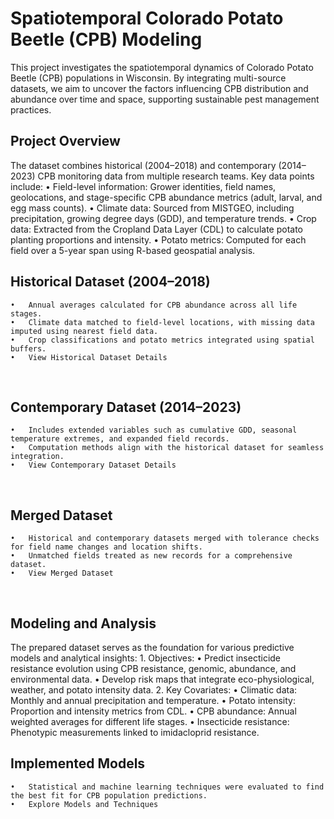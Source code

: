 # Spatiotemporal Colorado Potato Beetle (CPB) Modeling

This project investigates the spatiotemporal dynamics of Colorado Potato Beetle (CPB) populations in Wisconsin. By integrating multi-source datasets, we aim to uncover the factors influencing CPB distribution and abundance over time and space, supporting sustainable pest management practices.

## Project Overview

The dataset combines historical (2004–2018) and contemporary (2014–2023) CPB monitoring data from multiple research teams. Key data points include:
	•	Field-level information: Grower identities, field names, geolocations, and stage-specific CPB abundance metrics (adult, larval, and egg mass counts).
	•	Climate data: Sourced from MISTGEO, including precipitation, growing degree days (GDD), and temperature trends.
	•	Crop data: Extracted from the Cropland Data Layer (CDL) to calculate potato planting proportions and intensity.
	•	Potato metrics: Computed for each field over a 5-year span using R-based geospatial analysis.
 <br>

 ## Historical Dataset (2004–2018)
 
	•	Annual averages calculated for CPB abundance across all life stages.
	•	Climate data matched to field-level locations, with missing data imputed using nearest field data.
	•	Crop classifications and potato metrics integrated using spatial buffers.
	•	View Historical Dataset Details

 <br>

 ## Contemporary Dataset (2014–2023)
	•	Includes extended variables such as cumulative GDD, seasonal temperature extremes, and expanded field records.
	•	Computation methods align with the historical dataset for seamless integration.
	•	View Contemporary Dataset Details

 <br>

 ## Merged Dataset
	•	Historical and contemporary datasets merged with tolerance checks for field name changes and location shifts.
	•	Unmatched fields treated as new records for a comprehensive dataset.
	•	View Merged Dataset

 <br>

 ## Modeling and Analysis

The prepared dataset serves as the foundation for various predictive models and analytical insights:
	1.	Objectives:
	•	Predict insecticide resistance evolution using CPB resistance, genomic, abundance, and environmental data.
	•	Develop risk maps that integrate eco-physiological, weather, and potato intensity data.
	2.	Key Covariates:
	•	Climatic data: Monthly and annual precipitation and temperature.
	•	Potato intensity: Proportion and intensity metrics from CDL.
	•	CPB abundance: Annual weighted averages for different life stages.
	•	Insecticide resistance: Phenotypic measurements linked to imidacloprid resistance.
 ## Implemented Models
	•	Statistical and machine learning techniques were evaluated to find the best fit for CPB population predictions.
	•	Explore Models and Techniques
 

